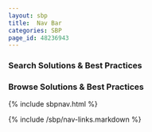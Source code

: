 ```yaml
---
layout: sbp
title:  Nav Bar
categories: SBP
page_id: 48236943
---
```


### Search Solutions & Best Practices

<section id="search-results" style="display: none;">
  <p>Search results</p>
  <div class="entries"></div>
</section>

### Browse Solutions & Best Practices

{% include sbpnav.html %}

{% include /sbp/nav-links.markdown %}